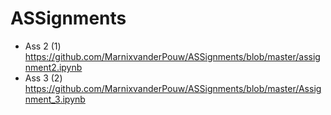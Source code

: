 # ASSignments
* Ass 2 (1) https://github.com/MarnixvanderPouw/ASSignments/blob/master/assignment2.ipynb
* Ass 3 (2) https://github.com/MarnixvanderPouw/ASSignments/blob/master/Assignment_3.ipynb
